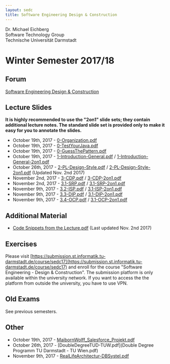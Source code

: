 ```yaml
---
layout: sedc
title: Software Engineering Design & Construction
---
```

Dr. Michael Eichberg  
Software Technology Group  
Technische Universität Darmstadt

# Winter Semester 2017/18

## Forum
[Software Engineering Design & Construction](https://www.fachschaft.informatik.tu-darmstadt.de/forum//viewforum.php?f=234)

## Lecture Slides

**It is highly recommended to use the "2on1" slide sets; they contain additional lecture notes. The standard slide set is provided only to make it easy for you to annotate the slides.**

 * October 19th, 2017 - [0-Organization.pdf](0-Organization.pdf)
 * October 19th, 2017 - [0-TestYourJava.pdf](0-TestYourJava.pdf)  
 * October 19th, 2017 - [0-GuessThePattern.pdf](0-GuessThePattern.pdf)  
 * October 19th, 2017 - [1-Introduction-General.pdf](1-Introduction-General.pdf) /  [1-Introduction-General-2on1.pdf](1-Introduction-General-2on1.pdf) 
 * October 26th, 2017 - [2-PL-Design-Style.pdf](2-PL-Design-Style.pdf) /  [2-PL-Design-Style-2on1.pdf](2-PL-Design-Style-2on1.pdf) (Updated Nov. 2nd 2017)
 * November 2nd, 2017 - [3-CDP.pdf](3-CDP.pdf) /  [3-CDP-2on1.pdf](3-CDP-2on1.pdf)
 * November 2nd, 2017 - [3.1-SRP.pdf](3.1-SRP.pdf) /  [3.1-SRP-2on1.pdf](3.1-SRP-2on1.pdf)
 * November 9th, 2017 - [3.2-ISP.pdf](3.1-ISP.pdf) /  [3.1-ISP-2on1.pdf](3.1-ISP-2on1.pdf)
 * November 9th, 2017 - [3.3-DIP.pdf](3.1-DIP.pdf) /  [3.1-DIP-2on1.pdf](3.1-DIP-2on1.pdf)
 * November 9th, 2017 - [3.4-OCP.pdf](3.1-OCP.pdf) /  [3.1-OCP-2on1.pdf](3.1-OCP-2on1.pdf)

## Additional Material
 * [Code Snippets from the Lecture.pdf](Code.pdf) (Last updated Nov. 2nd 2017)

## Exercises
Please visit [https://submission.st.informatik.tu-darmstadt.de/course/sedc17](https://submission.st.informatik.tu-darmstadt.de/course/sedc17) and enroll for the course "Software Engineering - Design & Construction".
The submission platform is only available within the university network.
If you want to access the the platform from outside the university, you have to use VPN.

## Old Exams
See previous semesters.

## Other
 * October 19th, 2017 - [MaibornWolff_Salesforce_Projekt.pdf](MaibornWolff_Salesforce_Projekt.pdf)
 * October 26th, 2017 - [DoubleDegreeTUD-TUW.pdf](Double Degree Programm TU Darmstadt - TU Wien.pdf)
 * November 9th, 2017 - [RealLifeArchitectur-DBSystel.pdf](RealLifeArchitectur-DBSystel.pdf)